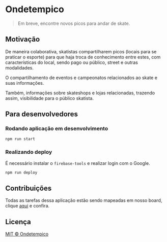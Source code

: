 # Ondetempico
> Em breve, encontre novos picos para andar de skate.

## Motivação
De maneira colaborativa, skatistas compartilharem picos (locais para se praticar o esporte) para que haja troca de conhecimento entre estes, com características do local, sendo pago ou público, street e outras modalidades.

O compartilhamento de eventos e campeonatos relacionados ao skate e suas informações.

Também, informações sobre skateshops e lojas relacionadas, trazendo assim, visibilidade para o público skatista.

## Para desenvolvedores

### Rodando aplicação em desenvolvimento
```sh
npm run start
```

### Realizando deploy
É necessário instalar o `firebase-tools` e realizar login com o Google.

```sh
npm run deploy 
```

## Contribuições
Todas as tarefas dessa aplicação estão sendo mapeadas em nosso board, clique [aqui](https://github.com/ondetempico/pwa/projects/1) e confira.

## Licença

[MIT © Ondetempico](https://github.com/ondetempico/pwa/blob/master/LICENSE.md)

